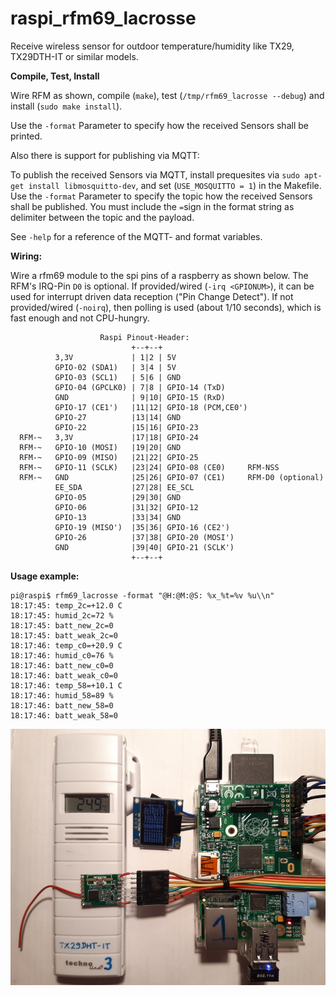 # raspi_rfm69_lacrosse

Receive wireless sensor for outdoor temperature/humidity like TX29, TX29DTH-IT or similar models.

__Compile, Test, Install__

Wire RFM as shown, compile (`make`), test (`/tmp/rfm69_lacrosse --debug`) and install (`sudo make install`).

Use the `-format` Parameter to specify how the received Sensors shall be printed.

Also there is support for publishing via MQTT:

To publish the received Sensors via MQTT, install prequesites via `sudo apt-get install libmosquitto-dev`, and set (`USE_MOSQUITTO = 1`) in the Makefile.
Use the `-format` Parameter to specify the topic how the received Sensors shall be published.
You must include the `=`sign in the format string as delimiter between the topic and the payload.

See `-help` for a reference of the MQTT- and format variables.


__Wiring:__

Wire a rfm69 module to the spi pins of a raspberry as shown below.
The RFM's IRQ-Pin `D0` is optional.
If provided/wired (`-irq <GPIONUM>`), it can be used for interrupt driven data reception ("Pin Change Detect"). 
If not provided/wired (`-noirq`), then polling is used (about 1/10 seconds), which is fast enough and not CPU-hungry.

```
                    Raspi Pinout-Header:
                           +--+--+
          3,3V             | 1|2 | 5V                
          GPIO-02 (SDA1)   | 3|4 | 5V
          GPIO-03 (SCL1)   | 5|6 | GND               
          GPIO-04 (GPCLK0) | 7|8 | GPIO-14 (TxD)
          GND              | 9|10| GPIO-15 (RxD)
          GPIO-17 (CE1')   |11|12| GPIO-18 (PCM,CE0') 
          GPIO-27          |13|14| GND
          GPIO-22          |15|16| GPIO-23           
  RFM-~   3,3V             |17|18| GPIO-24           
  RFM-~   GPIO-10 (MOSI)   |19|20| GND
  RFM-~   GPIO-09 (MISO)   |21|22| GPIO-25           
  RFM-~   GPIO-11 (SCLK)   |23|24| GPIO-08 (CE0)     RFM-NSS
  RFM-~   GND              |25|26| GPIO-07 (CE1)     RFM-D0 (optional)
          EE_SDA           |27|28| EE_SCL 
          GPIO-05          |29|30| GND 
          GPIO-06          |31|32| GPIO-12 
          GPIO-13          |33|34| GND 
          GPIO-19 (MISO')  |35|36| GPIO-16 (CE2')
          GPIO-26          |37|38| GPIO-20 (MOSI')
          GND              |39|40| GPIO-21 (SCLK')
                           +--+--+

```

__Usage example:__
```
pi@raspi$ rfm69_lacrosse -format "@H:@M:@S: %x_%t=%v %u\\n"
18:17:45: temp_2c=+12.0 C
18:17:45: humid_2c=72 %
18:17:45: batt_new_2c=0
18:17:45: batt_weak_2c=0
18:17:46: temp_c0=+20.9 C
18:17:46: humid_c0=76 %
18:17:46: batt_new_c0=0
18:17:46: batt_weak_c0=0
18:17:46: temp_58=+10.1 C
18:17:46: humid_58=89 %
18:17:46: batt_new_58=0
18:17:46: batt_weak_58=0
```

![my wiring](https://raw.githubusercontent.com/CaptainDouche/raspi_rfm69_lacrosse/master/doc/rpi_rfm69hw_tx29dht-it.jpg)
